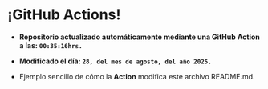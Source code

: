 # ¡GitHub Actions!
* **Repositorio actualizado automáticamente mediante una GitHub Action a las: `00:35:16hrs.`**
* **Modificado el día: `28, del mes de agosto, del año 2025.`**

* Ejemplo sencillo de cómo la **Action** modifica este archivo README.md.
